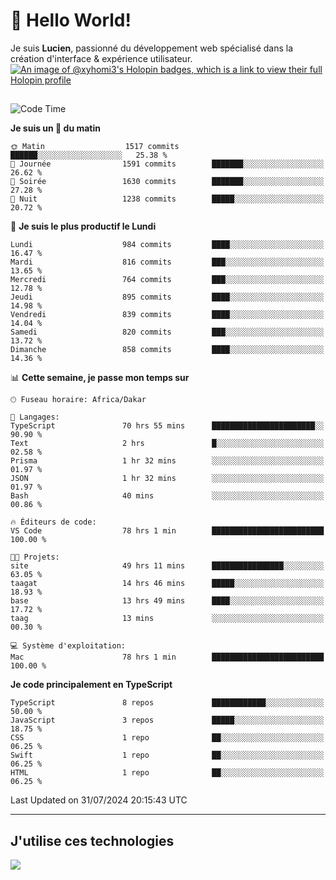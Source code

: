 # 👋 Hello World!

Je suis **Lucien**, passionné du développement web spécialisé dans la création d'interface & expérience utilisateur.
[![An image of @xyhomi3's Holopin badges, which is a link to view their full Holopin profile](https://holopin.me/xyhomi3)](https://holopin.io/@xyhomi3)

##

<!--START_SECTION:waka-->
![Code Time](http://img.shields.io/badge/Code%20Time-1%2C658%20hrs%2059%20mins-blue)

**Je suis un 🐤 du matin** 

```text
🌞 Matin                  1517 commits        ██████░░░░░░░░░░░░░░░░░░░   25.38 % 
🌆 Journée                1591 commits        ███████░░░░░░░░░░░░░░░░░░   26.62 % 
🌃 Soirée                 1630 commits        ███████░░░░░░░░░░░░░░░░░░   27.28 % 
🌙 Nuit                   1238 commits        █████░░░░░░░░░░░░░░░░░░░░   20.72 % 
```
📅 **Je suis le plus productif le Lundi** 

```text
Lundi                    984 commits         ████░░░░░░░░░░░░░░░░░░░░░   16.47 % 
Mardi                    816 commits         ███░░░░░░░░░░░░░░░░░░░░░░   13.65 % 
Mercredi                 764 commits         ███░░░░░░░░░░░░░░░░░░░░░░   12.78 % 
Jeudi                    895 commits         ████░░░░░░░░░░░░░░░░░░░░░   14.98 % 
Vendredi                 839 commits         ████░░░░░░░░░░░░░░░░░░░░░   14.04 % 
Samedi                   820 commits         ███░░░░░░░░░░░░░░░░░░░░░░   13.72 % 
Dimanche                 858 commits         ████░░░░░░░░░░░░░░░░░░░░░   14.36 % 
```


📊 **Cette semaine, je passe mon temps sur** 

```text
🕑︎ Fuseau horaire: Africa/Dakar

💬 Langages: 
TypeScript               70 hrs 55 mins      ███████████████████████░░   90.90 % 
Text                     2 hrs               █░░░░░░░░░░░░░░░░░░░░░░░░   02.58 % 
Prisma                   1 hr 32 mins        ░░░░░░░░░░░░░░░░░░░░░░░░░   01.97 % 
JSON                     1 hr 32 mins        ░░░░░░░░░░░░░░░░░░░░░░░░░   01.97 % 
Bash                     40 mins             ░░░░░░░░░░░░░░░░░░░░░░░░░   00.86 % 

🔥 Éditeurs de code: 
VS Code                  78 hrs 1 min        █████████████████████████   100.00 % 

🐱‍💻 Projets: 
site                     49 hrs 11 mins      ████████████████░░░░░░░░░   63.05 % 
taagat                   14 hrs 46 mins      █████░░░░░░░░░░░░░░░░░░░░   18.93 % 
base                     13 hrs 49 mins      ████░░░░░░░░░░░░░░░░░░░░░   17.72 % 
taag                     13 mins             ░░░░░░░░░░░░░░░░░░░░░░░░░   00.30 % 

💻 Système d'exploitation: 
Mac                      78 hrs 1 min        █████████████████████████   100.00 % 
```

**Je code principalement en TypeScript** 

```text
TypeScript               8 repos             ████████████░░░░░░░░░░░░░   50.00 % 
JavaScript               3 repos             █████░░░░░░░░░░░░░░░░░░░░   18.75 % 
CSS                      1 repo              ██░░░░░░░░░░░░░░░░░░░░░░░   06.25 % 
Swift                    1 repo              ██░░░░░░░░░░░░░░░░░░░░░░░   06.25 % 
HTML                     1 repo              ██░░░░░░░░░░░░░░░░░░░░░░░   06.25 % 
```




 Last Updated on 31/07/2024 20:15:43 UTC
<!--END_SECTION:waka-->
---

## J'utilise ces technologies

<p align="left">
  <a href="https://skillicons.dev">
    <img src="https://skillicons.dev/icons?i=ts,js,md,scss,tailwind,react,docker,express,astro,vite,nextjs,vercel,figma,ableton" />
  </a>
</p>

